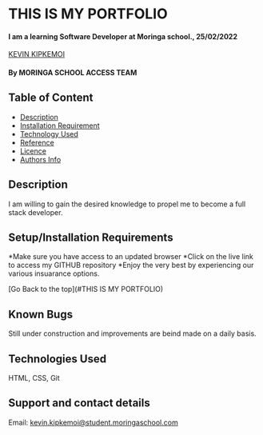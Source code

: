 # THIS IS MY PORTFOLIO

#### I am a learning Software Developer at Moringa school., 25/02/2022

 [KEVIN KIPKEMOI](https://https://github.com/JAREDKEVIN)

#### By MORINGA SCHOOL ACCESS TEAM

## Table of Content

+ [Description](#description)
+ [Installation Requirement](#Installation)
+ [Technology Used](#technology-used)
+ [Reference](#reference)
+ [Licence](#licence)
+ [Authors Info](#author-Info)

## Description
I am willing to gain the desired knowledge to propel me to become a full stack developer.
## Setup/Installation Requirements
*Make sure you have access to an updated browser
*Click on the live link to access my GITHUB repository
*Enjoy the very best by experiencing our various insuarance options.

[Go Back to the top](#THIS IS MY PORTFOLIO)

## Known Bugs
Still under construction and improvements are beind made on a daily basis.
## Technologies Used
HTML, CSS, Git

## Support and contact details
Email: kevin.kipkemoi@student.moringaschool.com


